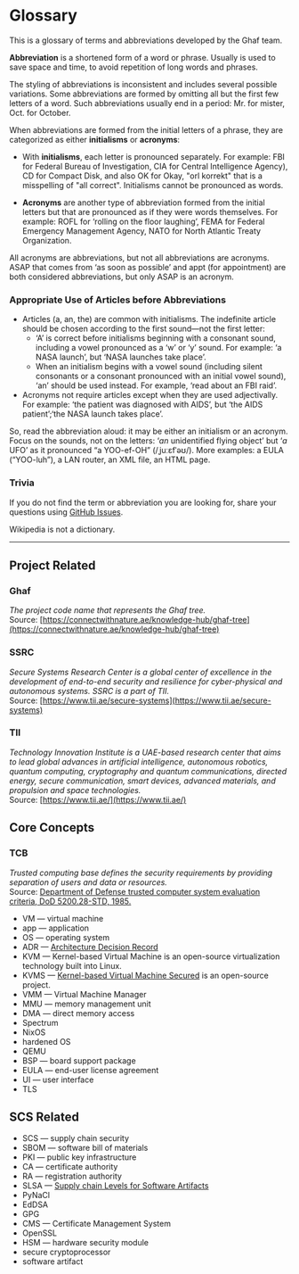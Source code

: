 # Glossary

This is a glossary of terms and abbreviations developed by the Ghaf team.

**Abbreviation** is a shortened form of a word or phrase. Usually is used to save space and time, to avoid repetition of long words and phrases.

The styling of abbreviations is inconsistent and includes several possible variations. Some abbreviations are formed by omitting all but the first few letters of a word. Such abbreviations usually end in a period: Mr. for mister, Oct. for October.

When abbreviations are formed from the initial letters of a phrase, they are categorized as either **initialisms** or **acronyms**:

* With **initialisms**, each letter is pronounced separately. For example: FBI for Federal Bureau of Investigation, CIA for Central Intelligence Agency), CD for Compact Disk, and also OK for Okay, "orl korrekt" that is a misspelling of "all correct". Initialisms cannot be pronounced as words.

* **Acronyms** are another type of abbreviation formed from the initial letters but that are pronounced as if they were words themselves. For example: ROFL for ‘rolling on the floor laughing’, FEMA for Federal Emergency Management Agency, NATO for North Atlantic Treaty Organization.

All acronyms are abbreviations, but not all abbreviations are acronyms. ASAP that comes from ‘as soon as possible’ and appt (for appointment) are both considered abbreviations, but only ASAP is an acronym.


### Appropriate Use of Articles before Abbreviations

* Articles (a, an, the) are common with initialisms. The indefinite article should be chosen according to the first sound—not the first letter:
    * ‘A’ is correct before initialisms beginning with a consonant sound, including a vowel pronounced as a ‘w’ or ‘y’ sound. For example: ‘a NASA launch’, but ‘NASA launches take place’.
    * When an initialism begins with a vowel sound (including silent consonants or a consonant pronounced with an initial vowel sound), ‘an’ should be used instead. For example, ‘read about an FBI raid’.
* Acronyms not require articles except when they are used adjectivally. For example: ‘the patient was diagnosed with AIDS’, but ‘the AIDS patient’;‘the NASA launch takes place’.

So, read the abbreviation aloud: it may be either an initialism or an acronym. Focus on the sounds, not on the letters: ‘_an_ unidentified flying object’ but ‘_a_ UFO’ as it pronounced “a YOO-ef-OH” (/ˌjuːɛfˈəʊ/). More examples: a EULA (“YOO-luh”), a LAN router, an XML file, an HTML page.

### Trivia

If you do not find the term or abbreviation you are looking for, share your questions using [GitHub Issues](https://github.com/tiiuae/ghaf/issues).

Wikipedia is not a dictionary.

---

## Project Related

### Ghaf

_The project code name that represents the Ghaf tree._  
Source: [https://connectwithnature.ae/knowledge-hub/ghaf-tree](https://connectwithnature.ae/knowledge-hub/ghaf-tree)

### SSRC

_Secure Systems Research Center is a global center of excellence in the development of end-to-end security and resilience for cyber-physical and autonomous systems. SSRC is a part of TII._  
Source: [https://www.tii.ae/secure-systems](https://www.tii.ae/secure-systems)

### TII

_Technology Innovation Institute is a UAE-based research center that aims to lead global advances in artificial intelligence, autonomous robotics, quantum computing, cryptography and quantum communications, directed energy, secure communication, smart devices, advanced materials, and propulsion and space technologies._  
Source: [https://www.tii.ae/](https://www.tii.ae/)

## Core Concepts

### TCB

_Trusted computing base defines the security requirements by providing separation of users and data or resources._  
Source: [Department of Defense trusted computer system evaluation criteria, DoD 5200.28-STD, 1985.](https://csrc.nist.gov/csrc/media/publications/conference-paper/1998/10/08/proceedings-of-the-21st-nissc-1998/documents/early-cs-papers/dod85.pdf)

* VM — virtual machine
* app — application
* OS — operating system
* ADR — [Architecture Decision Record](https://adr.github.io/)
* KVM — Kernel-based Virtual Machine is an open-source virtualization technology built into Linux.
* KVMS — [Kernel-based Virtual Machine Secured](https://github.com/jkrh/kvms) is an open-source project.
* VMM — Virtual Machine Manager
* MMU — memory management unit
* DMA — direct memory access
* Spectrum 
* NixOS
* hardened OS
* QEMU
* BSP — board support package
* EULA — end-user license agreement
* UI — user interface
* TLS

## SCS Related

* SCS — supply chain security
* SBOM — software bill of materials
* PKI — public key infrastructure
* CA — certificate authority
* RA — registration authority
* SLSA — [Supply chain Levels for Software Artifacts](https://slsa.dev/)
* PyNaCl
* EdDSA
* GPG
* CMS — Certificate Management System
* OpenSSL
* HSM — hardware security module
* secure cryptoprocessor
* software artifact
